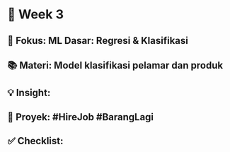 # 📅 Week 3

## 🎯 Fokus: ML Dasar: Regresi & Klasifikasi

## 📚 Materi: Model klasifikasi pelamar dan produk

## 💡 Insight:

## 📌 Proyek: #HireJob #BarangLagi

## ✅ Checklist:

